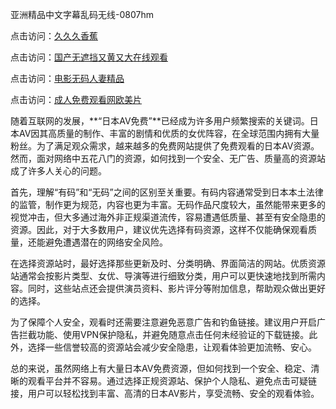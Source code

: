 亚洲精品中文字幕乱码无线-0807hm

点击访问：<a href="https://gfd-5xg.pages.dev/">久久久香蕉</a>

点击访问：<a href="https://heiliaozj3tjd.pages.dev">国产无遮挡又黄又大在线观看</a>

点击访问：<a href="https://bered.pages.dev/">电影无码人妻精品</a>

点击访问：<a href="https://heiliaowzu4ur.pages.dev">成人免费观看网欧美片</a>


随着互联网的发展，**“日本AV免费”**已经成为许多用户频繁搜索的关键词。日本AV因其高质量的制作、丰富的剧情和优质的女优阵容，在全球范围内拥有大量粉丝。为了满足观众需求，越来越多的免费网站提供了免费观看的日本AV资源。然而，面对网络中五花八门的资源，如何找到一个安全、无广告、质量高的资源站成了许多人关心的问题。

首先，理解“有码”和“无码”之间的区别至关重要。有码内容通常受到日本本土法律的监管，制作更为规范，内容也更为丰富。无码作品尺度较大，虽然能带来更多的视觉冲击，但大多通过海外非正规渠道流传，容易遭遇低质量、甚至有安全隐患的资源。因此，对于大多数用户，建议优先选择有码资源，这样不仅能确保观看质量，还能避免遭遇潜在的网络安全风险。

在选择资源站时，最好选择那些更新及时、分类明确、界面简洁的网站。优质资源站通常会按影片类型、女优、导演等进行细致分类，用户可以更快速地找到所需内容。同时，这些站点还会提供演员资料、影片评分等附加信息，帮助观众做出更好的选择。

为了保障个人安全，观看时还需要注意避免恶意广告和钓鱼链接。建议用户开启广告拦截功能、使用VPN保护隐私，并避免随意点击任何未经验证的下载链接。此外，选择一些信誉较高的资源站会减少安全隐患，让观看体验更加流畅、安心。

总的来说，虽然网络上有大量日本AV免费资源，但如何找到一个安全、稳定、清晰的观看平台并不容易。通过选择正规资源站、保护个人隐私、避免点击可疑链接，用户可以轻松找到丰富、高清的日本AV影片，享受流畅、安全的观看体验。


<span style="display:none;">[Canonical link](https://github.com/ff00269/22103 ）</span>
